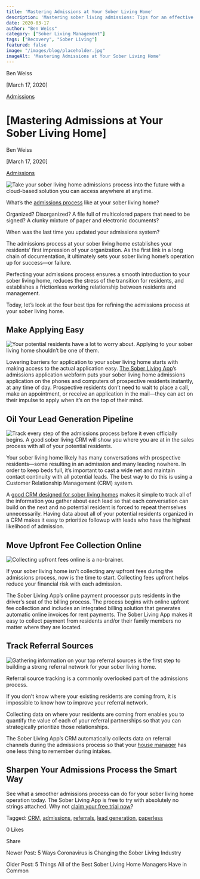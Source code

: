 ```yaml
---
title: 'Mastering Admissions at Your Sober Living Home'
description: 'Mastering sober living admissions: Tips for an effective intake process from the Sober Living App blog archives (Mar 2020).'
date: 2020-03-17
author: "Ben Weiss"
category: ["Sober Living Management"]
tags: ["Recovery", "Sober Living"]
featured: false
image: "/images/blog/placeholder.jpg"
imageAlt: 'Mastering Admissions at Your Sober Living Home'
---
```


Ben Weiss

[March 17, 2020]

[Admissions](/sober-living-app-blog/category/Admissions)

#  [Mastering Admissions at Your Sober Living Home]

Ben Weiss

[March 17, 2020]

[Admissions](/sober-living-app-blog/category/Admissions)

![Take your sober living home admissions process into the future with a cloud-based solution you can access anywhere at anytime.](/images/blog/mastering-admissions-at-your-sober-living-home/check_in_screen.png)

What’s the [admissions process](../../../../admission.html) like at your sober living home? 

Organized? Disorganized? A file full of multicolored papers that need to be signed? A clunky mixture of paper and electronic documents?

When was the last time you updated your admissions system? 

The admissions process at your sober living home establishes your residents’ first impression of your organization. As the first link in a long chain of documentation, it ultimately sets your sober living home’s operation up for success—or failure. 

Perfecting your admissions process ensures a smooth introduction to your sober living home, reduces the stress of the transition for residents, and establishes a frictionless working relationship between residents and management. 

Today, let’s look at the four best tips for refining the admissions process at your sober living home. 

## Make Applying Easy 

![Your potential residents have a lot to worry about. Applying to your sober living home shouldn’t be one of them.](/images/blog/mastering-admissions-at-your-sober-living-home/man_with_leaf.png)

Lowering barriers for application to your sober living home starts with making access to the actual application easy. [The Sober Living App](../../../../admission.html)’s admissions application webform puts your sober living home admissions application on the phones and computers of prospective residents instantly, at any time of day. Prospective residents don’t need to wait to place a call, make an appointment, or receive an application in the mail—they can act on their impulse to apply when it’s on the top of their mind. 

## Oil Your Lead Generation Pipeline 

![Track every step of the admissions process before it even officially begins. A good sober living CRM will show you where you are at in the sales process with all of your potential residents.](/images/blog/mastering-admissions-at-your-sober-living-home/slide.png)

Your sober living home likely has many conversations with prospective residents—some resulting in an admission and many leading nowhere. In order to keep beds full, it’s important to cast a wide net and maintain contact continuity with all potential leads. The best way to do this is using a Customer Relationship Management (CRM) system. 

A [good CRM designed for sober living homes](https://soberlivingapp.com/sober-living-app-blog/2019/6/12/whyd4uddqueuvptcntx0w73kfku109) makes it simple to track all of the information you gather about each lead so that each conversation can build on the next and no potential resident is forced to repeat themselves unnecessarily. Having data about all of your potential residents organized in a CRM makes it easy to prioritize followup with leads who have the highest likelihood of admission. 

## Move Upfront Fee Collection Online 

![Collecting upfront fees online is a no-brainer.](/images/blog/mastering-admissions-at-your-sober-living-home/wallet.png)

If your sober living home isn’t collecting any upfront fees during the admissions process, now is the time to start. Collecting fees upfront helps reduce your financial risk with each admission. 

The Sober Living App’s online payment processor puts residents in the driver’s seat of the billing process. The process begins with online upfront fee collection and includes an integrated billing solution that generates automatic online invoices for rent payments. The Sober Living App makes it easy to collect payment from residents and/or their family members no matter where they are located. 

## Track Referral Sources 

![Gathering information on your top referral sources is the first step to building a strong referral network for your sober living home.](/images/blog/mastering-admissions-at-your-sober-living-home/binoculars.png)

Referral source tracking is a commonly overlooked part of the admissions process.

If you don’t know where your existing residents are coming from, it is impossible to know how to improve your referral network. 

Collecting data on where your residents are coming from enables you to quantify the value of each of your referral partnerships so that you can strategically prioritize those relationships. 

The Sober Living App’s CRM automatically collects data on referral channels during the admissions process so that your [house manager](https://soberlivingapp.com/sober-living-app-blog/2020/3/3/5-things-all-of-the-best-sober-living-home-managers-have-in-common) has one less thing to remember during intakes.  

## Sharpen Your Admissions Process the Smart Way 

See what a smoother admissions process can do for your sober living home operation today. The Sober Living App is free to try with absolutely no strings attached. Why not [claim your free trial now](https://behavehealth.com/get-started)?

Tagged: [CRM](https://soberlivingapp.com/sober-living-app-blog/tag/CRM), [admissions](/sober-living-app-blog/tag/admissions), [referrals](/sober-living-app-blog/tag/referrals), [lead generation](https://soberlivingapp.com/sober-living-app-blog/tag/lead+generation), [paperless](https://soberlivingapp.com/sober-living-app-blog/tag/paperless)

0 Likes

Share

Newer Post: 5 Ways Coronavirus is Changing the Sober Living Industry 

Older Post: 5 Things All of the Best Sober Living Home Managers Have in Common